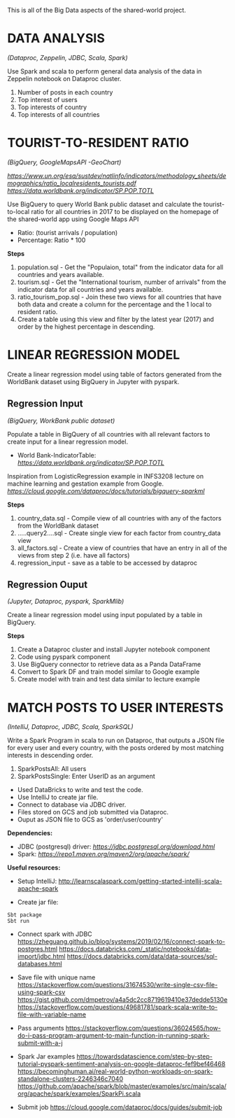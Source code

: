 This is all of the Big Data aspects of the shared-world project.

# DATA ANALYSIS 

_(Dataproc, Zeppelin, JDBC, Scala, Spark)_

Use Spark and scala to perform general data analysis of the data in Zeppelin notebook on Dataproc cluster.

1. Number of posts in each country
2. Top interest of users
3. Top interests of country
4. Top interests of all countries



# TOURIST-TO-RESIDENT RATIO 

_(BigQuery, GoogleMapsAPI -GeoChart)_

*https://www.un.org/esa/sustdev/natlinfo/indicators/methodology_sheets/demographics/ratio_localresidents_tourists.pdf*
*https://data.worldbank.org/indicator/SP.POP.TOTL*

Use BigQuery to query World Bank public dataset and calculate the tourist-to-local ratio for all countries in 2017 to be displayed on the homepage of the shared-world app using Google Maps API

- Ratio: (tourist arrivals / population)
- Percentage: Ratio * 100

**Steps**    
1. population.sql - Get the "Populaion, total" from the indicator data for all countries and years available.
2. tourism.sql - Get the "International tourism, number of arrivals" from the indicator data for all countries and years available.
3. ratio_tourism_pop.sql - Join these two views for all countries that have both data and create a column for the percentage and the 1 local to resident ratio. 
4. Create a table using this view and filter by the latest year (2017) and order by the highest percentage in descending.


  
  
# LINEAR REGRESSION MODEL
Create a linear regression model using table of factors generated from the WorldBank dataset using BigQuery in Jupyter with pyspark.

## Regression Input

_(BigQuery, WorkBank public dataset)_

Populate a table in BigQuery of all countries with all relevant factors to create input for a linear regression model.
- World Bank-IndicatorTable: *https://data.worldbank.org/indicator/SP.POP.TOTL*

Inspiration from LogisticRegression example in INFS3208 lecture on machine learning and gestation example from Google.
*https://cloud.google.com/dataproc/docs/tutorials/bigquery-sparkml*   

**Steps**
1. country_data.sql - Compile view of all countries with any of the factors from the WorldBank dataset
2. .....query2....sql - Create single view for each factor from country_data view
3. all_factors.sql - Create a view of countries that have an entry in all of the views from step 2 (i.e. have all factors)
4. regression_input - save as a table to be accessed by dataproc

## Regression Ouput

_(Jupyter, Dataproc, pyspark, SparkMlib)_

Create a linear regression model using input populated by a table in BigQuery.

**Steps**
1. Create a Dataproc cluster and install Jupyter notebook component
2. Code using pyspark component
3. Use BigQuery connector to retrieve data as a Panda DataFrame
4. Convert to Spark DF and train model similar to Google example
5. Create model with train and test data similar to lecture example


# MATCH POSTS TO USER INTERESTS

_(IntelliJ, Dataproc, JDBC, Scala, SparkSQL)_

Write a Spark Program in scala to run on Dataproc, that outputs a JSON file for every user and every country,
with the posts ordered by most matching interests in descending order.
1. SparkPostsAll: All users
2. SparkPostsSingle: Enter UserID as an argument

- Used DataBricks to write and test the code.
- Use IntelliJ to create jar file.
- Connect to database via JDBC driver.
- Files stored on GCS and job submitted via Dataproc.
- Ouput as JSON file to GCS as 'order/user/country'

**Dependencies:**
- JDBC (postgresql) driver: *https://jdbc.postgresql.org/download.html*
- Spark: *https://repo1.maven.org/maven2/org/apache/spark/*


**Useful resources:**
- Setup IntelliJ: http://learnscalaspark.com/getting-started-intellij-scala-apache-spark

- Create jar file:
```
Sbt package
Sbt run
```

- Connect spark with JDBC
https://zheguang.github.io/blog/systems/2019/02/16/connect-spark-to-postgres.html
https://docs.databricks.com/_static/notebooks/data-import/jdbc.html
https://docs.databricks.com/data/data-sources/sql-databases.html

- Save file with unique name
https://stackoverflow.com/questions/31674530/write-single-csv-file-using-spark-csv
https://gist.github.com/dmpetrov/a4a5dc2cc8719619410e37dedde5130e
https://stackoverflow.com/questions/49681781/spark-scala-write-to-file-with-variable-name

- Pass arguments
https://stackoverflow.com/questions/36024565/how-do-i-pass-program-argument-to-main-function-in-running-spark-submit-with-a-j

- Spark Jar examples
https://towardsdatascience.com/step-by-step-tutorial-pyspark-sentiment-analysis-on-google-dataproc-fef9bef46468
https://becominghuman.ai/real-world-python-workloads-on-spark-standalone-clusters-2246346c7040
https://github.com/apache/spark/blob/master/examples/src/main/scala/org/apache/spark/examples/SparkPi.scala

- Submit job
https://cloud.google.com/dataproc/docs/guides/submit-job
